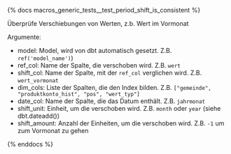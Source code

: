 {% docs macros_generic_tests__test_period_shift_is_consistent %}

Überprüfe Verschiebungen von Werten, z.b. Wert im Vormonat

Argumente:
- model: Model, wird von dbt automatisch gesetzt.
    Z.B. `ref('model_name')`)
- ref_col: Name der Spalte, die verschoben wird.
    Z.B. `wert`
- shift_col: Name der Spalte, mit der `ref_col` verglichen wird.
    Z.B. `wert_vormonat`
- dim_cols: Liste der Spalten, die den Index bilden.
    Z.B. `["gemeinde", "produktkonto_hist", "pos", "wert_typ"]`
- date_col: Name der Spalte, die das Datum enthält.
    Z.B. `jahrmonat`
- shift_unit: Einheit, um die verschoben wird.
    Z.B. `month` oder `year` (siehe dbt.dateadd())
- shift_amount: Anzahl der Einheiten, um die verschoben wird.
    Z.B. `-1` um zum Vormonat zu gehen

{% enddocs %}